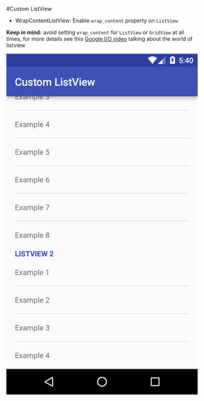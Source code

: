 #Custom ListView
- WrapContentListView: Enable `wrap_content` property on `ListView`

**Keep in mind:** avoid setting `wrap_content` for `ListView` or `GridView` at all times, for more details see this [Google I/O video](https://www.youtube.com/watch?v=wDBM6wVEO70&t=40m45s) talking about the world of listview

![Custom ListView](https://github.com/luongvo/AndroidCustomUI/blob/master/CustomListView/screenshots/device-2016-05-18-164045.png)

